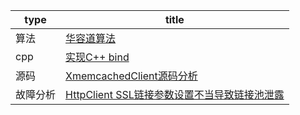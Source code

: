 

|type|title|
|----|----|
|算法|[华容道算法](algorithm/Solution.cpp)|
|cpp|[实现C++ bind](cpp/bind.cpp)|
|源码|[XmemcachedClient源码分析](source/xmemcached.sourcecode.md)|
|故障分析|[HttpClient SSL链接参数设置不当导致链接池泄露](fault/httpclient.pool.md)|